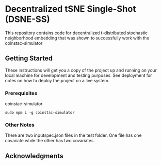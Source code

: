 # Decentralized tSNE Single-Shot (DSNE-SS)

This repository contains code for decentralized t-distributed stochastic neighborhood embedding that was shown to successfully work with the coinstac-simulator

## Getting Started

These instructions will get you a copy of the project up and running on your local machine for development and testing purposes. See deployment for notes on how to deploy the project on a live system.

### Prerequisites

coinstac-simulator

```
sudo npm i -g coinstac-simulator
```

### Other Notes
There are two inputspec.json files in the test folder.
One file has one covariate while the other has two covariates.

## Acknowledgments

